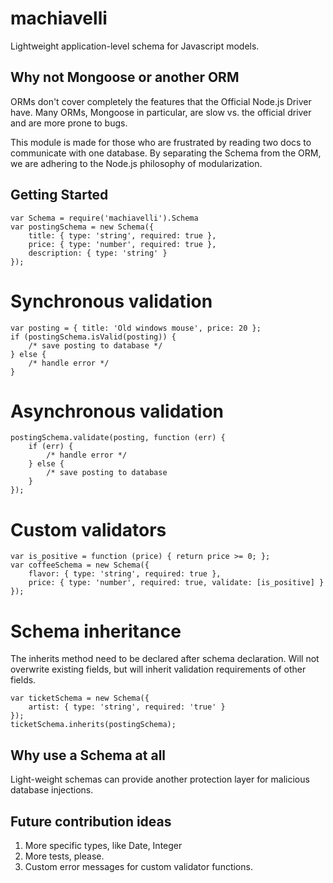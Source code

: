 # machiavelli
Lightweight application-level schema for Javascript models.

## Why not Mongoose or another ORM
ORMs don't cover completely the features that the Official Node.js 
Driver have. Many ORMs, Mongoose in particular, are slow vs. the 
official driver and are more prone to bugs.

This module is made for those who are frustrated by reading two docs 
to communicate with one database. By separating the Schema from the 
ORM, we are adhering to the Node.js philosophy of modularization.

## Getting Started

```
var Schema = require('machiavelli').Schema
var postingSchema = new Schema({
    title: { type: 'string', required: true },
    price: { type: 'number', required: true },
    description: { type: 'string' }
});
```

# Synchronous validation
```
var posting = { title: 'Old windows mouse', price: 20 };
if (postingSchema.isValid(posting)) {
    /* save posting to database */
} else {
    /* handle error */ 
}
```

# Asynchronous validation
```
postingSchema.validate(posting, function (err) {
    if (err) {
        /* handle error */
    } else {
        /* save posting to database
    }
});
```

# Custom validators 
```
var is_positive = function (price) { return price >= 0; };
var coffeeSchema = new Schema({
    flavor: { type: 'string', required: true },
    price: { type: 'number', required: true, validate: [is_positive] }
});
```

# Schema inheritance
The inherits method need to be declared after schema declaration. 
Will not overwrite existing fields, but will inherit validation 
requirements of other fields.

```
var ticketSchema = new Schema({ 
    artist: { type: 'string', required: 'true' }
});
ticketSchema.inherits(postingSchema);
```


## Why use a Schema at all
Light-weight schemas can provide another protection layer for malicious
database injections.

## Future contribution ideas
1. More specific types, like Date, Integer
2. More tests, please.
3. Custom error messages for custom validator functions.
